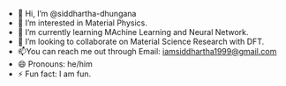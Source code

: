- 👋 Hi, I’m @siddhartha-dhungana
- 👀 I’m interested in Material Physics.
- 🌱 I’m currently learning MAchine Learning and Neural Network.
- 💞️ I’m looking to collaborate on Material Science Research with DFT.
- 📫You can reach me out through Email: iamsiddhartha1999@gmail.com
- 😄 Pronouns: he/him
- ⚡ Fun fact: I am fun.

<!---
siddhartha-dhungana/siddhartha-dhungana is a ✨ special ✨ repository because its `README.md` (this file) appears on your GitHub profile.
You can click the Preview link to take a look at your changes.
--->
